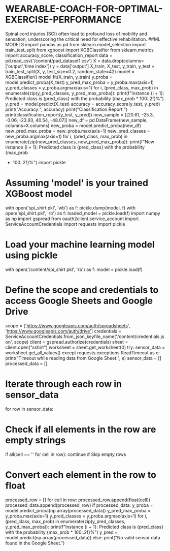 # WEARABLE-COACH-FOR-OPTIMAL-EXERCISE-PERFORMANCE
Spinal cord injuries (SCI) often lead to profound loss of mobility and sensation, underscoring  the critical need for effective rehabilitation.
##ML MODELS
import pandas as pd
from sklearn.model_selection import train_test_split
from xgboost import XGBClassifier
from sklearn.metrics import accuracy_score, classification_report
data = pd.read_csv('/content/pad_dataset1.csv')
X = data.drop(columns=['output','time index'])
y = data['output']
X_train, X_test, y_train, y_test = train_test_split(X, y, test_size=0.2, random_state=42)
model = XGBClassifier()
model.fit(X_train, y_train)
y_proba = model.predict_proba(X_test)
y_pred_max_proba = y_proba.max(axis=1)
y_pred_classes = y_proba.argmax(axis=1)
for i, (pred_class, max_prob) in enumerate(zip(y_pred_classes, y_pred_max_proba)):
 print(f"Instance {i + 1}: Predicted class is {pred_class} with the probability {max_prob * 
100:.2f}%")
y_pred = model.predict(X_test)
accuracy = accuracy_score(y_test, y_pred)
print("Accuracy:", accuracy)
print("Classification Report:")
print(classification_report(y_test, y_pred))
new_sample = [[20.61, -25.3, -0.06, -23.93, 40.54, -48.07]]
new_df = pd.DataFrame(new_sample, columns=X.columns)
new_proba = model.predict_proba(new_df)
new_pred_max_proba = new_proba.max(axis=1)
new_pred_classes = new_proba.argmax(axis=1)
for i, (pred_class, max_prob) in enumerate(zip(new_pred_classes, new_pred_max_proba)):
 print(f"New instance {i + 1}: Predicted class is {pred_class} with the probability {max_prob 
* 100:.2f}%")
import pickle
# Assuming 'model' is your trained XGBoost model
with open('spi_shirt.pkl', 'wb') as f:
 pickle.dump(model, f)
with open('spi_shirt.pkl', 'rb') as f:
 loaded_model = pickle.load(f)
import numpy as np
import gspread
from oauth2client.service_account import ServiceAccountCredentials
import requests
import pickle
# Load your machine learning model using pickle
with open('/content/spi_shirt.pkl', 'rb') as f:
 model = pickle.load(f)
# Define the scope and credentials to access Google Sheets and Google Drive
scope = ['https://www.googleapis.com/auth/spreadsheets',
 'https://www.googleapis.com/auth/drive']
credentials = ServiceAccountCredentials.from_json_keyfile_name('/content/credentials.json', 
scope)
client = gspread.authorize(credentials)
sheet = client.open("sshirt")
worksheet = sheet.get_worksheet(0)
try:
 sensor_data = worksheet.get_all_values()
except requests.exceptions.ReadTimeout as e:
 print("Timeout while reading data from Google Sheet:", e)
 sensor_data = []
processed_data = []
# Iterate through each row in sensor_data
for row in sensor_data:
 # Check if all elements in the row are empty strings
 if all(cell == '' for cell in row):
 continue # Skip empty rows
 # Convert each element in the row to float
 processed_row = []
 for cell in row:
 processed_row.append(float(cell))
 processed_data.append(processed_row)
if processed_data:
 y_proba = model.predict_proba(np.array(processed_data))
 y_pred_max_proba = y_proba.max(axis=1)
 y_pred_classes = y_proba.argmax(axis=1)
 for i, (pred_class, max_prob) in enumerate(zip(y_pred_classes, y_pred_max_proba)):
 print(f"Instance {i + 1}: Predicted class is {pred_class} with the probability {max_prob * 
100:.2f}%")
 y_pred = model.predict(np.array(processed_data))
else:
 print("No valid sensor data found in the Google Sheet.")
